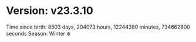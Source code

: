 # Version: v23.3.10
Time since birth: 8503 days, 204073 hours, 12244380 minutes, 734662800 seconds
Season: Winter ❄️
